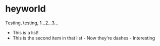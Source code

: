 # heyworld
Testing, testing, 1...2...3...
* This is a list!
* This is the second item in that list
\- Now they're dashes
\- Interesting
